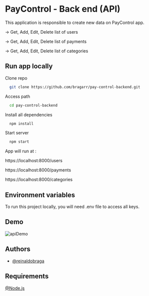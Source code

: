 # PayControl - Back end (API)

This application is responsible to create new data on PayControl app.

-> Get, Add, Edit, Delete list of users

-> Get, Add, Edit, Delete list of payments

-> Get, Add, Edit, Delete list of categories


## Run app locally

Clone repo

```bash
  git clone https://github.com/bragarr/pay-control-backend.git
```

Access path

```bash
  cd pay-control-backend
```

Install all dependencies

```bash
  npm install
```

Start server

```bash
  npm start
```

App will run at :

https://localhost:8000/users

https://localhost:8000/payments

https://localhost:8000/categories  

## Environment variables

To run this project locally, you will need .env file to access all keys.



## Demo

![apiDemo](https://user-images.githubusercontent.com/108424896/219742428-c2070a66-0165-4608-aebe-3c2a9bc58266.jpg)
## Authors

- [@reinaldobraga](https://www.github.com/bragarr)


## Requirements

[@Node.js](https://nodejs.org/en/)
